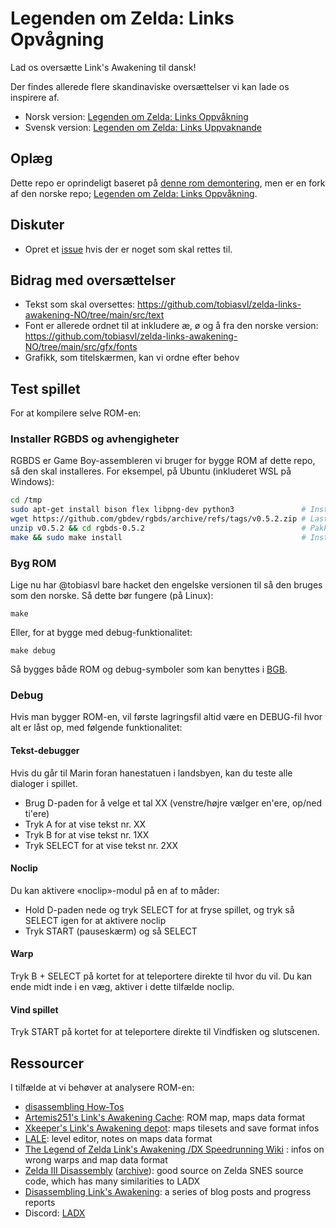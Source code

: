# Legenden om Zelda: Links Opvågning

Lad os oversætte Link's Awakening til dansk!

Der findes allerede flere skandinaviske oversættelser vi kan lade os inspirere af.

- Norsk version: [Legenden om Zelda: Links Oppvåkning](https://github.com/tobiasvl/zelda-links-awakening-NO/)
- Svensk version: [Legenden om Zelda: Links Uppvaknande](https://www.romhacking.net/translations/1245/)


## Oplæg

Dette repo er oprindeligt baseret på [denne rom demontering](https://github.com/zladx/LADX-Disassembly), men er en fork af den norske repo; [Legenden om Zelda: Links Oppvåkning](https://github.com/tobiasvl/zelda-links-awakening-NO/).

## Diskuter

- Opret et [issue](https://github.com/aruneberg/zelda-links-awakening-DK/issues?q=is%3Aissue+is%3Aopen+sort%3Aupdated-desc) hvis der er noget som skal rettes til.

## Bidrag med oversættelser

- Tekst som skal oversettes: https://github.com/tobiasvl/zelda-links-awakening-NO/tree/main/src/text
- Font er allerede ordnet til at inkludere æ, ø og å fra den norske version: https://github.com/tobiasvl/zelda-links-awakening-NO/tree/main/src/gfx/fonts
- Grafikk, som titelskærmen, kan vi ordne efter behov

## Test spillet

For at kompilere selve ROM-en:

### Installer RGBDS og avhengigheter

RGBDS er Game Boy-assembleren vi bruger for bygge ROM af dette repo, så den skal installeres. For eksempel, på Ubuntu (inkluderet WSL på Windows):

```bash
cd /tmp
sudo apt-get install bison flex libpng-dev python3               # Installer avhengigheter
wget https://github.com/gbdev/rgbds/archive/refs/tags/v0.5.2.zip # Last ned RGBDS
unzip v0.5.2 && cd rgbds-0.5.2                                   # Pakk ut RGBDS
make && sudo make install                                        # Installer RGBDS
```

### Byg ROM

Lige nu har @tobiasvl bare hacket den engelske versionen til så den bruges som den norske. Så dette bør fungere (på Linux):

```
make
```

Eller, for at bygge med debug-funktionalitet:

```
make debug
```

Så bygges både ROM og debug-symboler som kan benyttes i [BGB](https://github.com/zladx/LADX-Disassembly/wiki/Tooling-for-reverse-engineering#bgb).

### Debug

Hvis man bygger ROM-en, vil første lagringsfil altid være en DEBUG-fil hvor alt er låst op, med følgende funktionalitet:

#### Tekst-debugger

Hvis du går til Marin foran hanestatuen i landsbyen, kan du teste alle dialoger i spillet.

- Brug D-paden for å velge et tal XX (venstre/højre vælger en'ere, op/ned ti'ere)
- Tryk A for at vise tekst nr. XX
- Tryk B for at vise tekst nr. 1XX
- Tryk SELECT for at vise tekst nr. 2XX

#### Noclip

Du kan aktivere «noclip»-modul på en af to måder:

- Hold D-paden nede og tryk SELECT for at fryse spillet, og tryk så SELECT igen for at aktivere noclip
- Tryk START (pauseskærm) og så SELECT

#### Warp

Tryk B + SELECT på kortet for at teleportere direkte til hvor du vil. Du kan ende midt inde i en væg, aktiver i dette tilfælde noclip.

#### Vind spillet

Tryk START på kortet for at teleportere direkte til Vindfisken og slutscenen.

## Ressourcer

I tilfælde at vi behøver at analysere ROM-en:

- [disassembling How-Tos](https://github.com/zladx/LADX-Disassembly/wiki)
- [Artemis251's Link's Awakening Cache](http://artemis251.fobby.net/zelda/index.php): ROM map, maps data format
- [Xkeeper's Link's Awakening depot](https://xkeeper.net/hacking/linksawakening/): maps tilesets and save format infos
- [LALE](https://github.com/anotak/LALE): level editor, notes on maps data format
- [The Legend of Zelda Link's Awakening /DX Speedrunning Wiki](http://spiraster.x10host.com/LADXWiki/index.php/) : infos on wrong warps and map data format
- [Zelda III Disassembly](http://www.zeldix.net/t143-disassembly-zelda-docs) ([archive](https://web.archive.org/web/20180315181518/http://www.zeldix.net/t143-disassembly-zelda-docs)): good source on Zelda SNES source code, which has many similarities to LADX
- [Disassembling Link's Awakening](https://kemenaran.winosx.com/posts/category-disassembling-links-awakening/): a series of blog posts and progress reports
- Discord: [LADX](https://discord.gg/sSHrwdB)
